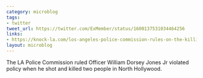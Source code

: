 ```yaml
---
category: microblog
tags:
- twitter
tweet_url: https://twitter.com/ExMember/status/1600137531034464256
links:
- https://knock-la.com/los-angeles-police-commission-rules-on-the-killing-of-valentina-orellana-peralta-and-daniel-elena-lopez/
layout: microblog
---
```

The LA Police Commission ruled Officer William Dorsey Jones Jr violated policy when he shot and killed two people in North Hollywood.
